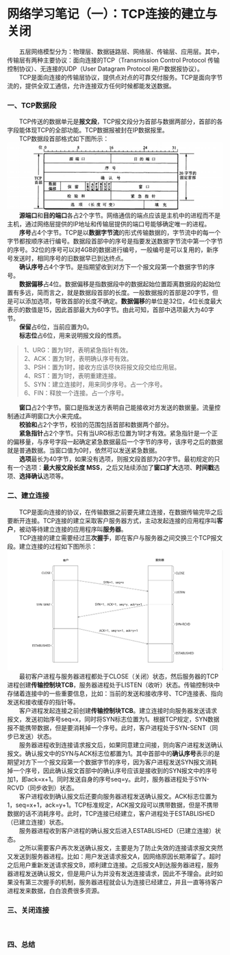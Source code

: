 # 网络学习笔记（一）：TCP连接的建立与关闭
&emsp;&emsp;五层网络模型分为：物理层、数据链路层、网络层、传输层、应用层。其中，传输层有两种主要协议：面向连接的TCP（Transmission Control Protocol 传输控制协议）、无连接的UDP（User Datagram Protocol 用户数据报协议）。<br/>
&emsp;&emsp;TCP是面向连接的传输层协议，提供点对点的可靠交付服务。TCP是面向字节流的，提供全双工通信，允许连接双方任何时候都能发送数据。<br/>
### 一、TCP数据段
&emsp;&emsp;TCP传送的数据单元是**报文段**，TCP报文段分为首部与数据两部分，首部的各字段能体现TCP的全部功能。TCP数据报被封在IP数据报里。<br/>
&emsp;&emsp;TCP数据段首部格式如下图所示：<br/>
![TCP数据段首部](../image/network/tcp_1.jpg)
&emsp;&emsp;**源端口**和**目的端口**各占2个字节。网络通信的端点应该是主机中的进程而不是主机，通过网络层提供的IP地址和传输层提供的端口号能够确定唯一的进程。<br/>
&emsp;&emsp;**序号**占4个字节。TCP是以**数据字节流**的形式传输数据的，字节流中的每一个字节都按顺序进行编号。数据段首部中的序号是指要发送数据字节流中第一个字节的序号。32位的序号可以对4GB的数据进行编号，一般编号是可以复用的，新序号发送时，相同序号的旧数据早已到达终点。<br/>
&emsp;&emsp;**确认序号**占4个字节。是指期望收到对方下一个报文段第一个数据字节的序号。<br/>
&emsp;&emsp;**数据偏移**占4位。数据偏移是指数据段中的数据起始位置距离数据段的起始位置有多远，简而言之，就是数据段首部的长度。一般数据报的首部是20字节，但是可以添加选项，导致首部的长度不确定。**数据偏移**的单位是32位，4位长度最大表示的数值是15，因此首部最大为60字节。由此可知，首部中选项最大为40字节。<br/>
&emsp;&emsp;**保留**占6位，当前应置为0。<br/>
&emsp;&emsp;**标志位**占6位，用来说明报文段的性质。<br/>
> 1、URG：置为1时，表明紧急指针有效。<br/>
> 2、ACK：置为1时，表明确认序号有效。<br/>
> 3、PSH：置为1时，接收方应该尽快将报文段交给应用层。<br/>
> 4、RST：置为1时，表明重建连接。<br/>
> 5、SYN：建立连接时，用来同步序号。占一个序号。<br/>
> 6、FIN：释放一个连接。占一个序号。<br/>

&emsp;&emsp;**窗口**占2个字节。窗口是指发送方表明自己能接收对方发送的数据量。流量控制通过声明窗口大小来完成。<br/>
&emsp;&emsp;**校验和**占2个字节，校验的范围包括首部和数据两个部分。<br/>
&emsp;&emsp;**紧急指针**占2个字节。只有当URG标志位置为1时才有效。紧急指针是一个正的偏移量，与序号字段一起确定紧急数据最后一个字节的序号，该序号之后的数据就是普通数据。当窗口值为0时，依然可以发送紧急数据。<br/> 
&emsp;&emsp;**选项**最长为40字节，如果没有选项，则报文段首部为20字节。最初规定的只有一个选项：**最大报文段长度 MSS**，之后又陆续添加了**窗口扩大**选项、**时间戳**选项、**选择确认**选项等。<br/> 
### 二、建立连接
&emsp;&emsp;TCP是面向连接的协议，在传输数据之前要先建立连接，在数据传输完毕之后要断开连接。TCP连接的建立采取客户服务器方式，主动发起连接的应用程序叫**客户**，被动等待建立连接的应用程序叫**服务器**。<br/>
&emsp;&emsp;TCP连接的建立需要经过**三次握手**，即在客户与服务器之间交换三个TCP报文段。建立连接的过程如下图所示：<br/>
![TCP连接建立](../image/network/tcp_2.jpg)
&emsp;&emsp;最初客户进程与服务器进程都处于CLOSE（关闭）状态，然后服务器的TCP进程创建**传输控制块TCB**，服务器进程处于LISTEN（收听）状态。传输控制块中存储着连接中的一些重要信息，比如：当前的发送和接收序号、TCP连接表、指向发送和接收缓存的指针等。<br/>
&emsp;&emsp;客户进程发起连接之前创建**传输控制块TCB**。建立连接时向服务器发送请求报文，发送初始序号seq=x，同时将SYN标志位置为1。根据TCP规定，SYN数据报不能携带数据，但是要消耗掉一个序号。此时，客户进程处于SYN-SENT（同步已发送）状态。<br/>
&emsp;&emsp;服务器进程收到连接请求报文后，如果同意建立间接，则向客户进程发送确认报文。确认报文中的SYN与ACK标志位都置为1。其中首部中的**确认序号**表示的是期望对方下一个报文段第一个数据字节的序号，因为客户进程发送SYN报文消耗掉一个序号，因此确认报文首部中的确认序号应该是接收到的SYN报文中的序号加1，即ack=x+1。同时发送自身的序号seq=y。此时，服务器进程处于SYN-RCVD（同步收到）状态。<br/>
&emsp;&emsp;客户进程收到确认报文后还要向服务器进程发送确认报文。ACK标志位置为1，seq=x+1，ack=y+1。TCP标准规定，ACK报文段可以携带数据，但是不携带数据的话不消耗序号。此时，TCP连接已经建立，客户进程处于ESTABLISHED（已建立连接）状态。<br/>
&emsp;&emsp;服务器进程收到客户进程的确认报文后进入ESTABLISHED（已建立连接）状态。<br/>
&emsp;&emsp;之所以需要客户再次发送确认报文，主要是为了防止失效的连接请求报文突然又发送到服务器进程。比如：用户发送请求报文A，因网络原因长期滞留了。超时之后用户重新发送请求报文B，顺利建立连接。之后报文A到达服务器进程，服务器进程发送确认报文，但是用户认为并没有发送连接请求，因此不予理会。此时如果没有第三次握手的机制，服务器进程就会认为连接已经建立，并且一直等待客户进程发来数据，白白浪费很多资源。<br/>
### 三、关闭连接
&emsp;&emsp;<br/>
### 四、总结